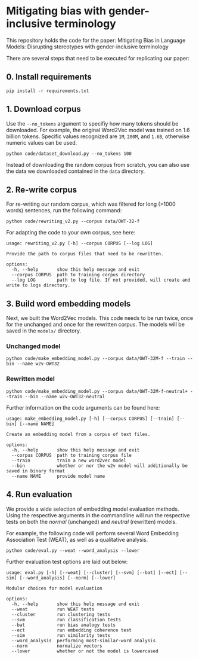 # Mitigating bias with gender-inclusive terminology
This repository holds the code for the paper: Mitigating Bias in Language Models: Disrupting stereotypes with gender-inclusive terminology

There are several steps that need to be executed for replicating our paper:

## 0. Install requirements

```commandline
pip install -r requirements.txt
```

## 1. Download corpus

Use the `--no_tokens` argument to specifiy how many tokens should be downloaded. For example, the original Word2Vec model
was trained on 1.6 billion tokens. Specific values recognized are `1M`, `200M`, and `1.6B`, otherwise numeric values can be used.

```commandline
python code/dataset_download.py --no_tokens 100
```

Instead of downloading the random corpus from scratch, you can also use the data we downloaded contained in the `data` directory.

## 2. Re-write corpus

For re-writing our random corpus, which was filtered for long (>1000 words) sentences, run the following command:
```commandline
python code/rewriting_v2.py --corpus data/OWT-32-f
```
For adapting the code to your own corpus, see here:
```commandline
usage: rewriting_v2.py [-h] --corpus CORPUS [--log LOG]

Provide the path to corpus files that need to be rewritten.

options:
  -h, --help       show this help message and exit
  --corpus CORPUS  path to training corpus directory
  --log LOG        path to log file. If not provided, will create and write to logs directory.
```

## 3. Build word embedding models

Next, we built the Word2Vec models. This code needs to be run twice, once for the unchanged and once for the rewritten
corpus. The models will be saved in the `models/` directory.

### Unchanged model

```commandline
python code/make_embedding_model.py --corpus data/OWT-32M-f --train --bin --name w2v-OWT32
```

### Rewritten model
```commandline
python code/make_embedding_model.py --corpus data/OWT-32M-f-neutral+ --train --bin --name w2v-OWT32-neutral
```

Further information on the code arguments can be found here:
```commandline
usage: make_embedding_model.py [-h] [--corpus CORPUS] [--train] [--bin] [--name NAME]

Create an embedding model from a corpus of text files.

options:
  -h, --help       show this help message and exit
  --corpus CORPUS  path to training corpus file
  --train          train a new word2vec model
  --bin            whether or nor the w2v model will additionally be saved in binary format
  --name NAME      provide model name
```

## 4. Run evaluation
We provide a wide selection of embedding model evaluation methods. Using the respective arguments in the commandline
will run the respective tests on both the _normal_ (unchanged) and _neutral_ (rewritten) models.

For example, the following code will perform several Word Embedding Association Test (WEAT), as well as a qualitative analysis.

```commandline
python code/eval.py --weat --word_analysis --lower
```

Further evaluation test options are laid out below:

```commandline
usage: eval.py [-h] [--weat] [--cluster] [--svm] [--bat] [--ect] [--sim] [--word_analysis] [--norm] [--lower]

Modular choices for model evaluation

options:
  -h, --help       show this help message and exit
  --weat           run WEAT tests
  --cluster        run clustering tests
  --svm            run classification tests
  --bat            run bias analogy tests
  --ect            run embedding coherence test
  --sim            run similarity tests
  --word_analysis  performing most-similar-word analysis
  --norm           normalize vectors
  --lower          whether or not the model is lowercased
```